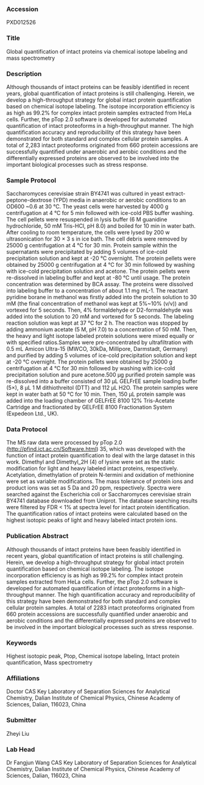 ### Accession
PXD012526

### Title
Global quantification of intact proteins via chemical isotope labeling and mass spectrometry

### Description
Although thousands of intact proteins can be feasibly identified in recent years, global quantification of intact proteins is still challenging. Herein, we develop a high-throughput strategy for global intact protein quantification based on chemical isotope labeling. The isotope incorporation efficiency is as high as 99.2% for complex intact protein samples extracted from HeLa cells. Further, the pTop 2.0 software is developed for automated quantification of intact proteoforms in a high-throughput manner. The high quantification accuracy and reproducibility of this strategy have been demonstrated for both standard and complex cellular protein samples. A total of 2,283 intact proteoforms originated from 660 protein accessions are successfully quantified under anaerobic and aerobic conditions and the differentially expressed proteins are observed to be involved into the important biological processes such as stress response.

### Sample Protocol
Saccharomyces cerevisiae strain BY4741 was cultured in yeast extract-peptone-dextrose (YPD) media in anaerobic or aerobic conditions to an OD600 ~0.6 at 30 ℃. The yeast cells were harvested by 4000 g centrifugation at 4 ℃ for 5 min followed with ice-cold PBS buffer washing. The cell pellets were resuspended in lysis buffer (6 M guanidine hydrochloride, 50 mM Tris-HCl, pH 8.0) and boiled for 10 min in water bath. After cooling to room temperature, the cells were lysed by 200 w ultrasonication for 30 × 3 s in ice bath. The cell debris were removed by 25000 g centrifugation at 4 ℃ for 30 min. Protein sample within the supernatants were precipitated by adding 5 volumes of ice-cold precipitation solution and kept at -20 ℃ overnight. The protein pellets were obtained by 25000 g centrifugation at 4 ℃ for 30 min followed by washing with ice-cold precipitation solution and acetone. The protein pellets were re-dissolved in labeling buffer and kept at -80 ℃ until usage. The protein concentration was determined by BCA assay. The proteins were dissolved into labeling buffer to a concentration of about 1.1 mg mL-1. The reactant pyridine borane in methanol was firstly added into the protein solution to 30 mM (the final concentration of methanol was kept at 5%~10% (v/v)) and vortexed for 5 seconds. Then, 4% formaldehyde or D2-formaldehyde was added into the solution to 20 mM and vortexed for 5 seconds. The labeling reaction solution was kept at 37 ℃ for 2 h. The reaction was stopped by adding ammonium acetate (5 M, pH 7.0) to a concentration of 50 mM. Then, the heavy and light isotope labeled protein solutions were mixed equally or with specified ratios.Samples were pre-concentrated by ultrafiltration with 0.5 mL Amicon Ultra-15 (MWCO, 30kDa, Millipore, Darmstadt, Germany) and purified by adding 5 volumes of ice-cold precipitation solution and kept at -20 ℃ overnight. The protein pellets were obtained by 25000 g centrifugation at 4 ℃ for 30 min followed by washing with ice-cold precipitation solution and pure acetone.500 μg purified protein sample was re-dissolved into a buffer consisted of 30 μL GELFrEE sample loading buffer (5×), 8 μL 1 M dithiothreitol (DTT) and 112 μL H2O. The protein samples were kept in water bath at 50 ℃ for 10 min. Then, 150 μL protein sample was added into the loading chamber of GELFrEE 8100 12% Tris-Acetate Cartridge and fractionated by GELFrEE 8100 Fractionation System (Expedeon Ltd., UK).

### Data Protocol
The MS raw data were processed by pTop 2.0 (http://pfind.ict.ac.cn/Software.html) 35, which was developed with the function of intact protein quantification to deal with the large dataset in this work. Dimethyl and Dimethyl_2H (4) of lysine were set as the static modification for light and heavy labeled intact proteins, respectively. Acetylation, dimethylation of protein N-termini and oxidation of methionine were set as variable modifications. The mass tolerance of protein ions and product ions was set as 5 Da and 20 ppm, respectively. Spectra were searched against the Escherichia coli or Saccharomyces cerevisiae strain BY4741 database downloaded from Uniprot. The database searching results were filtered by FDR < 1% at spectra level for intact protein identification. The quantification ratios of intact proteins were calculated based on the highest isotopic peaks of light and heavy labeled intact protein ions.

### Publication Abstract
Although thousands of intact proteins have been feasibly identified in recent years, global quantification of intact proteins is still challenging. Herein, we develop a high-throughput strategy for global intact protein quantification based on chemical isotope labeling. The isotope incorporation efficiency is as high as 99.2% for complex intact protein samples extracted from HeLa cells. Further, the pTop 2.0 software is developed for automated quantification of intact proteoforms in a high-throughput manner. The high quantification accuracy and reproducibility of this strategy have been demonstrated for both standard and complex cellular protein samples. A total of 2283 intact proteoforms originated from 660 protein accessions are successfully quantified under anaerobic and aerobic conditions and the differentially expressed proteins are observed to be involved in the important biological processes such as stress response.

### Keywords
Highest isotopic peak, Ptop, Chemical isotope labeling, Intact protein quantification, Mass spectrometry

### Affiliations
Doctor
CAS Key Laboratory of Separation Sciences for Analytical Chemistry, Dalian Institute of Chemical Physics, Chinese Academy of Sciences, Dalian, 116023, China

### Submitter
Zheyi Liu

### Lab Head
Dr Fangjun Wang
CAS Key Laboratory of Separation Sciences for Analytical Chemistry, Dalian Institute of Chemical Physics, Chinese Academy of Sciences, Dalian, 116023, China


